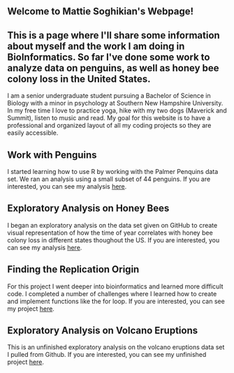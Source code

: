## Welcome to Mattie Soghikian's Webpage!

## This is a page where I'll share some information about myself and the work I am doing in BioInformatics. So far I've done some work to analyze data on penguins, as well as honey bee colony loss in the United States.

I am a senior undergraduate student pursuing a Bachelor of Science in Biology with a minor in psychology at Southern New Hampshire University. In my free time I love to practice yoga, hike with my two dogs (Maverick and Summit), listen to music and read. My goal for this website is to have a professional and organized layout of all my coding projects so they are easily accessible.

## Work with Penguins
I started learning how to use R by working with the Palmer Penquins data set. We ran an analysis using a small subset of 44 penguins. If you are interested, you can see my analysis [here](https://mattiesosa.github.io/BioStatisticsAnalysis/PalmerPenguinsAnalysis.html).

## Exploratory Analysis on Honey Bees
I began an exploratory analysis on the data set given on GitHub to create visual representation of how the time of year correlates with honey bee colony loss in different states thoughout the US. If you are interested, you can see my analysis [here](https://mattiesosa.github.io/BioStatisticsAnalysis/BeeColonyLossAnalysis.html).

## Finding the Replication Origin
For this project I went deeper into bioinformatics and learned more difficult code. I completed a number of challenges where I learned how to create and implement functions like the for loop. If you are interested, you can see my project
[here](https://agmath.github.io/BIO4ST1_Group2/Replication_Mattie_Soghikian.html).

## Exploratory Analysis on Volcano Eruptions
This is an unfinished exploratory analysis on the volcano eruptions data set I pulled from Github. If you are interested, you can see my unfinished project
[here](http://mattiesosa.github.io/BioStatisticsAnalysis/VolcanoEruptionsAnalysis.html).
